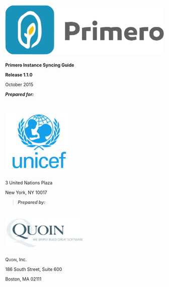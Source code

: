 ![](1.1/img/image07.png)
==========================

**Primero Instance Syncing Guide**

**Release 1.1.0**


October 2015


***Prepared for:***

![](1.1/img/image03.png)
==========================

3 United Nations Plaza

New York, NY 10017



> ***Prepared by:***

![](1.1/img/image01.png)
==========================

<span style="font-variant:small-caps;">Quoin</span>, Inc.

186 South Street, Suite 600

Boston, MA 02111

